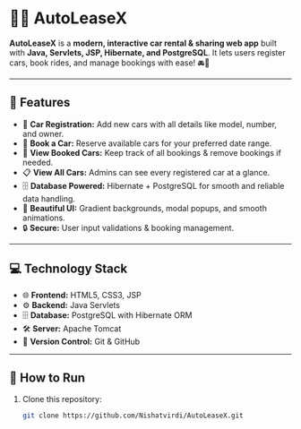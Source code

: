 # 🚗✨ AutoLeaseX

**AutoLeaseX** is a **modern, interactive car rental & sharing web app** built with **Java, Servlets, JSP, Hibernate, and PostgreSQL**. It lets users register cars, book rides, and manage bookings with ease! 🚘💨  

---

## 🌟 Features

- 📝 **Car Registration:** Add new cars with all details like model, number, and owner.  
- 📅 **Book a Car:** Reserve available cars for your preferred date range.  
- 🚦 **View Booked Cars:** Keep track of all bookings & remove bookings if needed.  
- 📋 **View All Cars:** Admins can see every registered car at a glance.  
- 🗄️ **Database Powered:** Hibernate + PostgreSQL for smooth and reliable data handling.  
- 🎨 **Beautiful UI:** Gradient backgrounds, modal popups, and smooth animations.  
- 🔒 **Secure:** User input validations & booking management.

---

## 💻 Technology Stack

- 🌐 **Frontend:** HTML5, CSS3, JSP  
- ⚙️ **Backend:** Java Servlets  
- 🗄️ **Database:** PostgreSQL with Hibernate ORM  
- 🛠️ **Server:** Apache Tomcat  
- 🧩 **Version Control:** Git & GitHub  

---

## 🚀 How to Run

1. Clone this repository:  
   ```bash
   git clone https://github.com/Nishatvirdi/AutoLeaseX.git
